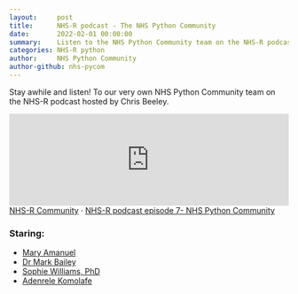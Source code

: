 ```yaml
---
layout:     post
title:      NHS-R podcast - The NHS Python Community
date:       2022-02-01 00:00:00
summary:    Listen to the NHS Python Community team on the NHS-R podcast!
categories: NHS-R python
author:     NHS Python Community
author-github: nhs-pycom
---
```


Stay awhile and listen! To our very own NHS Python Community team on the NHS-R podcast hosted by Chris Beeley.

<iframe width="100%" height="166" scrolling="no" frameborder="no" allow="autoplay" src="https://w.soundcloud.com/player/?url=https%3A//api.soundcloud.com/tracks/1217478010&color=%23ff5500&auto_play=false&hide_related=false&show_comments=true&show_user=true&show_reposts=false&show_teaser=true"></iframe>

<div>
    <a href="https://soundcloud.com/nhs-r-community" title="NHS-R Community">NHS-R Community</a> · <a href="https://soundcloud.com/nhs-r-community/pycom" title="NHS-R podcast episode 7- NHS Pycom">NHS-R podcast episode 7- NHS Python Community</a>
</div>

### Staring:
- [Mary Amanuel](github.com/maryamanuelnhsx)
- [Dr Mark Bailey](github.com/Cotswoldsmaker)
- [Sophie Williams, PhD](tgithub.com/sophie-w/)
- [Adenrele Komolafe](github.com/Adenrele)

